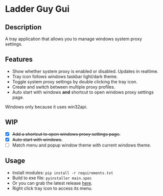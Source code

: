 **Ladder Guy Gui**    
===
**Description**
---
A tray application that allows you to manage windows system proxy settings.    

**Features**
---
* Show whether system proxy is enabled or disabled. Updates in realtime.
* Tray icon follows windows taskbar light/dark theme.
* Toggle system proxy settings by double clicking the tray icon.
* Create and switch between multiple proxy profiles.
* Auto start with windows **and** shortcut to open windows proxy settings page.

Windows only because it uses win32api.

**WIP**
---
- [x] ~~Add a shortcut to open windows proxy settings page.~~
- [x] ~~Auto start with windows.~~
- [ ] Match menu and popup window theme with current windows theme.

**Usage**
---
* Install modules: `pip install -r requirements.txt`
* Build to exe file: `pyinstaller main.spec`
* Or you can grab the latest release [here](https://github.com/jus4hr/LadderGuyGui/releases).
* Right click tray icon to access its menu. 
